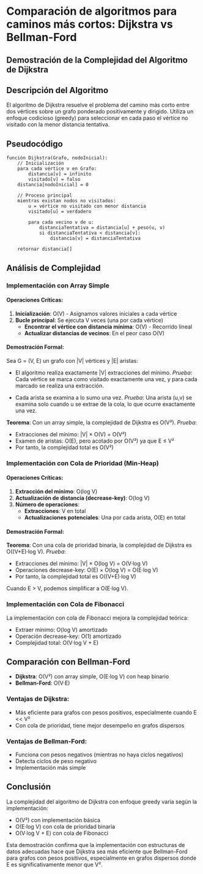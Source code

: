 # Comparación de algoritmos para caminos más cortos: Dijkstra vs Bellman-Ford
## Demostración de la Complejidad del Algoritmo de Dijkstra

## Descripción del Algoritmo

El algoritmo de Dijkstra resuelve el problema del camino más corto entre dos vértices sobre un grafo ponderado positivamente y dirigido. Utiliza un enfoque codicioso (greedy) para seleccionar en cada paso el vértice no visitado con la menor distancia tentativa.

## Pseudocódigo

```
función Dijkstra(Grafo, nodoInicial):
    // Inicialización
    para cada vértice v en Grafo:
        distancia[v] = infinito
        visitado[v] = falso
    distancia[nodoInicial] = 0
    
    // Proceso principal
    mientras existan nodos no visitados:
        u = vértice no visitado con menor distancia
        visitado[u] = verdadero
        
        para cada vecino v de u:
            distanciaTentativa = distancia[u] + peso(u, v)
            si distanciaTentativa < distancia[v]:
                distancia[v] = distanciaTentativa
    
    retornar distancia[]
```

## Análisis de Complejidad

### Implementación con Array Simple

#### Operaciones Críticas:
1. **Inicialización**: O(V) - Asignamos valores iniciales a cada vértice
2. **Bucle principal**: Se ejecuta V veces (una por cada vértice)
   - **Encontrar el vértice con distancia mínima**: O(V) - Recorrido lineal
   - **Actualizar distancias de vecinos**: En el peor caso O(V)

#### Demostración Formal:

Sea G = (V, E) un grafo con |V| vértices y |E| aristas:

- El algoritmo realiza exactamente |V| extracciones del mínimo.
*Prueba*: Cada vértice se marca como visitado exactamente una vez, y para cada marcado se realiza una extracción.

- Cada arista se examina a lo sumo una vez.
*Prueba*: Una arista (u,v) se examina solo cuando u se extrae de la cola, lo que ocurre exactamente una vez.

**Teorema**: Con un array simple, la complejidad de Dijkstra es O(V²).
*Prueba*:
- Extracciones del mínimo: |V| × O(V) = O(V²)
- Examen de aristas: O(E), pero acotado por O(V²) ya que E ≤ V²
- Por tanto, la complejidad total es O(V²)

### Implementación con Cola de Prioridad (Min-Heap)

#### Operaciones Críticas:
1. **Extracción del mínimo**: O(log V)
2. **Actualización de distancia (decrease-key)**: O(log V)
3. **Número de operaciones**:
   - **Extracciones**: V en total
   - **Actualizaciones potenciales**: Una por cada arista, O(E) en total

#### Demostración Formal:

**Teorema**: Con una cola de prioridad binaria, la complejidad de Dijkstra es O((V+E)·log V).
*Prueba*:
- Extracciones del mínimo: |V| × O(log V) = O(V·log V)
- Operaciones decrease-key: O(E) × O(log V) = O(E·log V)
- Por tanto, la complejidad total es O((V+E)·log V)

Cuando E > V, podemos simplificar a O(E·log V).

### Implementación con Cola de Fibonacci

La implementación con cola de Fibonacci mejora la complejidad teórica:
- Extraer mínimo: O(log V) amortizado
- Operación decrease-key: O(1) amortizado
- Complejidad total: O(V·log V + E)


## Comparación con Bellman-Ford

- **Dijkstra**: O(V²) con array simple, O(E·log V) con heap binario
- **Bellman-Ford**: O(V·E)

### Ventajas de Dijkstra:
- Más eficiente para grafos con pesos positivos, especialmente cuando E << V²
- Con cola de prioridad, tiene mejor desempeño en grafos dispersos

### Ventajas de Bellman-Ford:
- Funciona con pesos negativos (mientras no haya ciclos negativos)
- Detecta ciclos de peso negativo
- Implementación más simple

## Conclusión

La complejidad del algoritmo de Dijkstra con enfoque greedy varía según la implementación:
- O(V²) con implementación básica
- O(E·log V) con cola de prioridad binaria
- O(V·log V + E) con cola de Fibonacci

Esta demostración confirma que la implementación con estructuras de datos adecuadas hace que Dijkstra sea más eficiente que Bellman-Ford para grafos con pesos positivos, especialmente en grafos dispersos donde E es significativamente menor que V².
